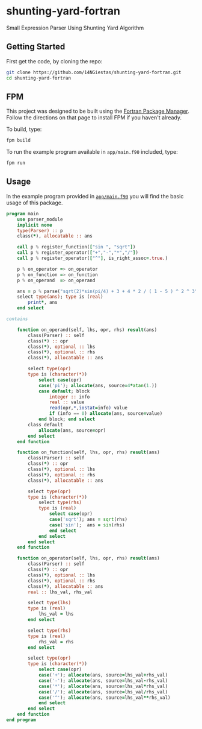 # shunting-yard-fortran
Small Expression Parser Using Shunting Yard Algorithm

## Getting Started

First get the code, by cloning the repo:

```sh
git clone https://github.com/14NGiestas/shunting-yard-fortran.git
cd shunting-yard-fortran 
```

## FPM

This project was designed to be built using the [Fortran Package Manager](https://github.com/fortran-lang/fpm).
Follow the directions on that page to install FPM if you haven't already.

To build, type:

```sh
fpm build
```

To run the example program available in `app/main.f90` included, type:
```sh
fpm run
```

## Usage

In the example program provided in [`app/main.f90`](https://github.com/14NGiestas/shunting-yard-fortran/blob/main/app/main.f90) you will find the basic usage of this package.
```fortran
program main
    use parser_module
    implicit none
    type(Parser) :: p
    class(*), allocatable :: ans

    call p % register_function(["sin ", "sqrt"])
    call p % register_operator(["+","-","*","/"])
    call p % register_operator(["^"], is_right_assoc=.true.)

    p % on_operator => on_operator
    p % on_function => on_function
    p % on_operand  => on_operand

    ans = p % parse("sqrt(2)*sin(pi/4) + 3 + 4 * 2 / ( 1 - 5 ) ^ 2 ^ 3")
    select type(ans); type is (real)
        print*, ans
    end select

contains

    function on_operand(self, lhs, opr, rhs) result(ans)
        class(Parser) :: self
        class(*) :: opr
        class(*), optional :: lhs
        class(*), optional :: rhs
        class(*), allocatable :: ans

        select type(opr)
        type is (character(*))
            select case(opr)
            case('pi'); allocate(ans, source=4*atan(1.))
            case default; block
                integer :: info
                real :: value
                read(opr,*,iostat=info) value
                if (info == 0) allocate(ans, source=value)
            end block; end select
        class default
            allocate(ans, source=opr)
        end select
    end function

    function on_function(self, lhs, opr, rhs) result(ans)
        class(Parser) :: self
        class(*) :: opr
        class(*), optional :: lhs
        class(*), optional :: rhs
        class(*), allocatable :: ans

        select type(opr)
        type is (character(*))
            select type(rhs)
            type is (real)
                select case(opr)
                case('sqrt'); ans = sqrt(rhs)
                case('sin');  ans = sin(rhs)
                end select
            end select
        end select
    end function

    function on_operator(self, lhs, opr, rhs) result(ans)
        class(Parser) :: self
        class(*) :: opr
        class(*), optional :: lhs
        class(*), optional :: rhs
        class(*), allocatable :: ans
        real :: lhs_val, rhs_val

        select type(lhs)
        type is (real)
            lhs_val = lhs
        end select

        select type(rhs)
        type is (real)
            rhs_val = rhs
        end select

        select type(opr)
        type is (character(*))
            select case(opr)
            case('+'); allocate(ans, source=lhs_val+rhs_val)
            case('-'); allocate(ans, source=lhs_val-rhs_val)
            case('*'); allocate(ans, source=lhs_val*rhs_val)
            case('/'); allocate(ans, source=lhs_val/rhs_val)
            case('^'); allocate(ans, source=lhs_val**rhs_val)
            end select
        end select
    end function
end program
```
